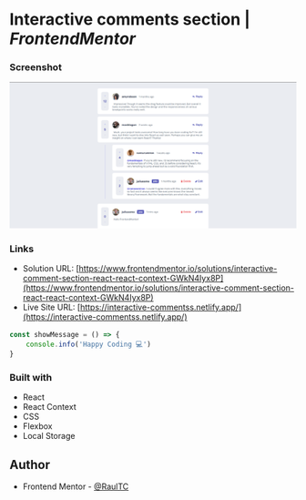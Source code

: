 # Interactive comments section | _FrontendMentor_



### Screenshot

![](./src/screen_app.png)

### Links

- Solution URL: [https://www.frontendmentor.io/solutions/interactive-comment-section-react-react-context-GWkN4Iyx8P](https://www.frontendmentor.io/solutions/interactive-comment-section-react-react-context-GWkN4Iyx8P)
- Live Site URL: [https://interactive-commentss.netlify.app/](https://interactive-commentss.netlify.app/)

```js
const showMessage = () => {
    console.info('Happy Coding 💻')
}
```

### Built with

- React
- React Context
- CSS
- Flexbox
- Local Storage


## Author
- Frontend Mentor - [@RaulTC](https://www.frontendmentor.io/profile/Raul-TC)